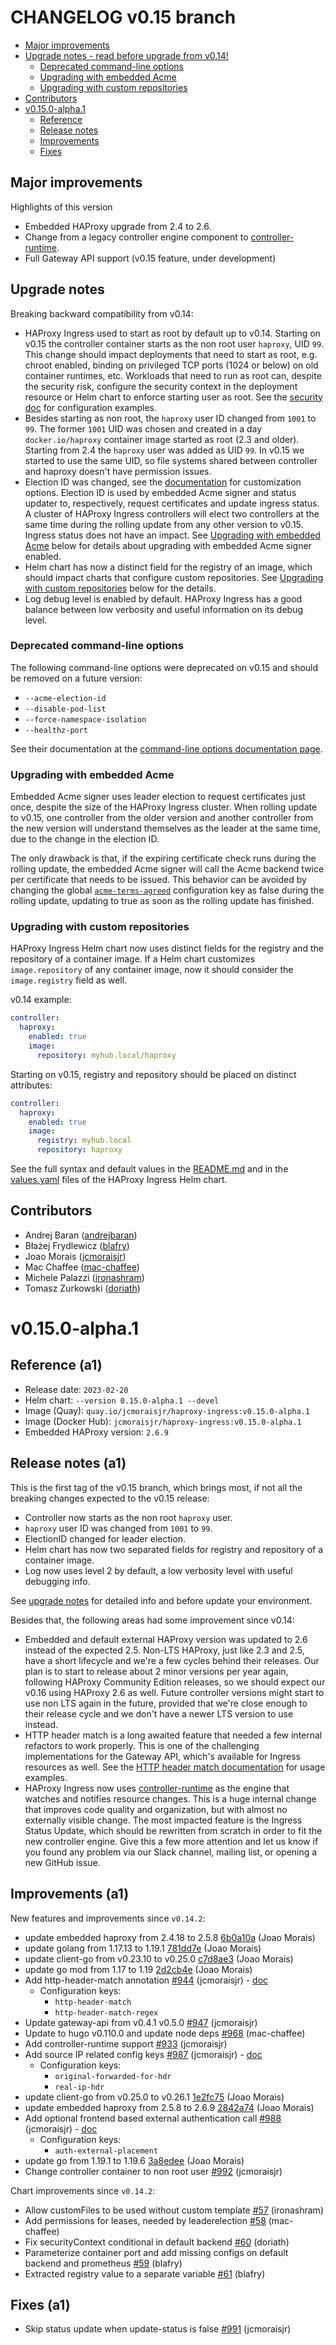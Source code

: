 # CHANGELOG v0.15 branch

* [Major improvements](#major-improvements)
* [Upgrade notes - read before upgrade from v0.14!](#upgrade-notes)
  * [Deprecated command-line options](#deprecated-command-line-options)
  * [Upgrading with embedded Acme](#upgrading-with-embedded-acme)
  * [Upgrading with custom repositories](#upgrading-with-custom-repositories)
* [Contributors](#contributors)
* [v0.15.0-alpha.1](#v0150-alpha1)
  * [Reference](#reference-a1)
  * [Release notes](#release-notes-a1)
  * [Improvements](#improvements-a1)
  * [Fixes](#fixes-a1)

## Major improvements

Highlights of this version

* Embedded HAProxy upgrade from 2.4 to 2.6.
* Change from a legacy controller engine component to [controller-runtime](https://github.com/kubernetes-sigs/controller-runtime).
* Full Gateway API support (v0.15 feature, under development)

## Upgrade notes

Breaking backward compatibility from v0.14:

* HAProxy Ingress used to start as root by default up to v0.14. Starting on v0.15 the controller container starts as the non root user `haproxy`, UID `99`. This change should impact deployments that need to start as root, e.g. chroot enabled, binding on privileged TCP ports (1024 or below) on old container runtimes, etc. Workloads that need to run as root can, despite the security risk, configure the security context in the deployment resource or Helm chart to enforce starting user as root. See the [security doc](https://haproxy-ingress.github.io/v0.15/docs/configuration/keys/#security) for configuration examples.
* Besides starting as non root, the `haproxy` user ID changed from `1001` to `99`. The former `1001` UID was chosen and created in a day `docker.io/haproxy` container image started as root (2.3 and older). Starting from 2.4 the `haproxy` user was added as UID `99`. In v0.15 we started to use the same UID, so file systems shared between controller and haproxy doesn't have permission issues.
* Election ID was changed, see the [documentation](https://haproxy-ingress.github.io/v0.15/docs/configuration/command-line/#election-id) for customization options. Election ID is used by embedded Acme signer and status updater to, respectively, request certificates and update ingress status. A cluster of HAProxy Ingress controllers will elect two controllers at the same time during the rolling update from any other version to v0.15. Ingress status does not have an impact. See [Upgrading with embedded Acme](#upgrading-with-embedded-acme) below for details about upgrading with embedded Acme signer enabled.
* Helm chart has now a distinct field for the registry of an image, which should impact charts that configure custom repositories. See [Upgrading with custom repositories](#upgrading-with-custom-repositories) below for the details.
* Log debug level is enabled by default. HAProxy Ingress has a good balance between low verbosity and useful information on its debug level.

### Deprecated command-line options

The following command-line options were deprecated on v0.15 and should be removed on a future version:

* `--acme-election-id`
* `--disable-pod-list`
* `--force-namespace-isolation`
* `--healthz-port`

See their documentation at the [command-line options documentation page](https://haproxy-ingress.github.io/v0.15/docs/configuration/command-line/).

### Upgrading with embedded Acme

Embedded Acme signer uses leader election to request certificates just once, despite the size of the HAProxy Ingress cluster. When rolling update to v0.15, one controller from the older version and another controller from the new version will understand themselves as the leader at the same time, due to the change in the election ID.

The only drawback is that, if the expiring certificate check runs during the rolling update, the embedded Acme signer will call the Acme backend twice per certificate that needs to be issued. This behavior can be avoided by changing the global [`acme-terms-agreed`](https://haproxy-ingress.github.io/v0.15/docs/configuration/keys/#acme) configuration key as false during the rolling update, updating to true as soon as the rolling update has finished.

### Upgrading with custom repositories

HAProxy Ingress Helm chart now uses distinct fields for the registry and the repository of a container image. If a Helm chart customizes `image.repository` of any container image, now it should consider the `image.registry` field as well.

v0.14 example:

```yaml
controller:
  haproxy:
    enabled: true
    image:
      repository: myhub.local/haproxy
```

Starting on v0.15, registry and repository should be placed on distinct attributes:

```yaml
controller:
  haproxy:
    enabled: true
    image:
      registry: myhub.local
      repository: haproxy
```

See the full syntax and default values in the [README.md](https://github.com/haproxy-ingress/charts/blob/release-0.15/haproxy-ingress/README.md#configuration) and in the [values.yaml](https://github.com/haproxy-ingress/charts/blob/release-0.15/haproxy-ingress/values.yaml) files of the HAProxy Ingress Helm chart.

## Contributors

* Andrej Baran ([andrejbaran](https://github.com/andrejbaran))
* Błażej Frydlewicz ([blafry](https://github.com/blafry))
* Joao Morais ([jcmoraisjr](https://github.com/jcmoraisjr))
* Mac Chaffee ([mac-chaffee](https://github.com/mac-chaffee))
* Michele Palazzi ([ironashram](https://github.com/ironashram))
* Tomasz Zurkowski ([doriath](https://github.com/doriath))

# v0.15.0-alpha.1

## Reference (a1)

* Release date: `2023-02-20`
* Helm chart: `--version 0.15.0-alpha.1 --devel`
* Image (Quay): `quay.io/jcmoraisjr/haproxy-ingress:v0.15.0-alpha.1`
* Image (Docker Hub): `jcmoraisjr/haproxy-ingress:v0.15.0-alpha.1`
* Embedded HAProxy version: `2.6.9`

## Release notes (a1)

This is the first tag of the v0.15 branch, which brings most, if not all the breaking changes expected to the v0.15 release:

- Controller now starts as the non root `haproxy` user.
- `haproxy` user ID was changed from `1001` to `99`.
- ElectionID changed for leader election.
- Helm chart has now two separated fields for registry and repository of a container image.
- Log now uses level 2 by default, a low verbosity level with useful debugging info.

See [upgrade notes](https://github.com/jcmoraisjr/haproxy-ingress/blob/master/CHANGELOG/CHANGELOG-v0.15.md#upgrade-notes) for detailed info and before update your environment.

Besides that, the following areas had some improvement since v0.14:

- Embedded and default external HAProxy version was updated to 2.6 instead of the expected 2.5. Non-LTS HAProxy, just like 2.3 and 2.5, have a short lifecycle and we're a few cycles behind their releases. Our plan is to start to release about 2 minor versions per year again, following HAProxy Community Edition releases, so we should expect our v0.16 using HAProxy 2.6 as well. Future controller versions might start to use non LTS again in the future, provided that we're close enough to their release cycle and we don't have a newer LTS version to use instead.
- HTTP header match is a long awaited feature that needed a few internal refactors to work properly. This is one of the challenging implementations for the Gateway API, which's available for Ingress resources as well. See the [HTTP header match documentation](https://haproxy-ingress.github.io/v0.15/docs/configuration/keys/#http-match) for usage examples.
- HAProxy Ingress now uses [controller-runtime](https://github.com/kubernetes-sigs/controller-runtime) as the engine that watches and notifies resource changes. This is a huge internal change that improves code quality and organization, but with almost no externally visible change. The most impacted feature is the Ingress Status Update, which should be rewritten from scratch in order to fit the new controller engine. Give this a few more attention and let us know if you found any problem via our Slack channel, mailing list, or opening a new GitHub issue.

## Improvements (a1)

New features and improvements since `v0.14.2`:

* update embedded haproxy from 2.4.18 to 2.5.8 [6b0a10a](https://github.com/jcmoraisjr/haproxy-ingress/commit/6b0a10a90bd099cf0d27735335b3b4b1b86c5cd4) (Joao Morais)
* update golang from 1.17.13 to 1.19.1 [781dd7e](https://github.com/jcmoraisjr/haproxy-ingress/commit/781dd7e5d20403bda73cfe8c2c47ca77e7f61ea2) (Joao Morais)
* update client-go from v0.23.10 to v0.25.0 [c7d8ae3](https://github.com/jcmoraisjr/haproxy-ingress/commit/c7d8ae39fe4d6e4850a3ef548f1059ee7a8b06c4) (Joao Morais)
* update go mod from 1.17 to 1.19 [2d2cb4e](https://github.com/jcmoraisjr/haproxy-ingress/commit/2d2cb4e247ab0b6af8d0b64377956c3bc23cc83c) (Joao Morais)
* Add http-header-match annotation [#944](https://github.com/jcmoraisjr/haproxy-ingress/pull/944) (jcmoraisjr) - [doc](https://haproxy-ingress.github.io/v0.15/docs/configuration/keys/#http-match)
  * Configuration keys:
    * `http-header-match`
    * `http-header-match-regex`
* Update gateway-api from v0.4.1 v0.5.0 [#947](https://github.com/jcmoraisjr/haproxy-ingress/pull/947) (jcmoraisjr)
* Update to hugo v0.110.0 and update node deps [#968](https://github.com/jcmoraisjr/haproxy-ingress/pull/968) (mac-chaffee)
* Add controller-runtime support [#933](https://github.com/jcmoraisjr/haproxy-ingress/pull/933) (jcmoraisjr)
* Add source IP related config keys [#987](https://github.com/jcmoraisjr/haproxy-ingress/pull/987) (jcmoraisjr) - [doc](https://haproxy-ingress.github.io/v0.15/docs/configuration/keys/#forwardfor)
  * Configuration keys:
    * `original-forwarded-for-hdr`
    * `real-ip-hdr`
* update client-go from v0.25.0 to v0.26.1 [1e2fc75](https://github.com/jcmoraisjr/haproxy-ingress/commit/1e2fc75beee9d44f808ae9c5a12b3b2f3fe8ed8b) (Joao Morais)
* update embedded haproxy from 2.5.8 to 2.6.9 [2842a74](https://github.com/jcmoraisjr/haproxy-ingress/commit/2842a74eb98672896a313a93c8e752fbb69f6f74) (Joao Morais)
* Add optional frontend based external authentication call [#988](https://github.com/jcmoraisjr/haproxy-ingress/pull/988) (jcmoraisjr) - [doc](https://haproxy-ingress.github.io/v0.15/docs/configuration/keys/#auth-external)
  * Configuration keys:
    * `auth-external-placement`
* update go from 1.19.1 to 1.19.6 [3a8edee](https://github.com/jcmoraisjr/haproxy-ingress/commit/3a8edee35e0a865f4d05bc5b38b2b5b79fe9e0e6) (Joao Morais)
* Change controller container to non root user [#992](https://github.com/jcmoraisjr/haproxy-ingress/pull/992) (jcmoraisjr)

Chart improvements since `v0.14.2`:

* Allow customFiles to be used without custom template [#57](https://github.com/haproxy-ingress/charts/pull/57) (ironashram)
* Add permissions for leases, needed by leaderelection [#58](https://github.com/haproxy-ingress/charts/pull/58) (mac-chaffee)
* Fix securityContext conditional in default backend [#60](https://github.com/haproxy-ingress/charts/pull/60) (doriath)
* Parameterize container port and add missing configs on default backend and prometheus [#59](https://github.com/haproxy-ingress/charts/pull/59) (blafry)
* Extracted registry value to a separate variable [#61](https://github.com/haproxy-ingress/charts/pull/61) (blafry)

## Fixes (a1)

* Skip status update when update-status is false [#991](https://github.com/jcmoraisjr/haproxy-ingress/pull/991) (jcmoraisjr)
